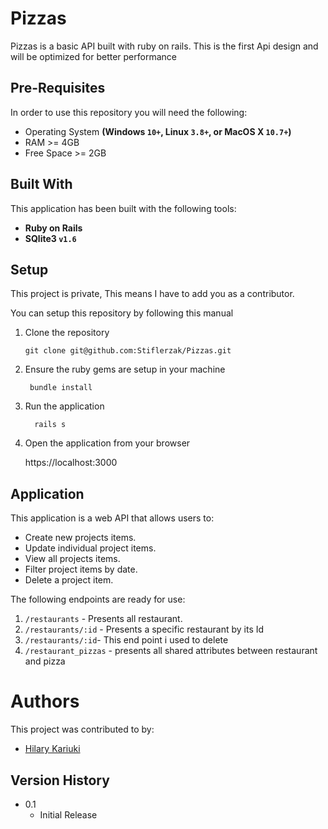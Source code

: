 # Pizzas
Pizzas is a basic API built with ruby on rails. 
This is the first Api design and will be optimized for better performance

## Pre-Requisites
In order to use this repository you will need the following:

- Operating System **(Windows `10+`, Linux `3.8+`, or MacOS X `10.7+`)**
- RAM >= 4GB
- Free Space >= 2GB

## Built With
This application has been built with the following tools:

- **Ruby on Rails**
- **SQlite3 `v1.6`**


## Setup
This project is private, This means I have to add you as a contributor.

You can setup this repository by following this manual

1. Clone the repository
    
       git clone git@github.com:Stiflerzak/Pizzas.git
   
2. Ensure the ruby gems are setup in your machine
    
        bundle install
  
3. Run the application
   
         rails s
    
4. Open the application from your browser
    
   https://localhost:3000
   
   
## Application
This application is a web API that allows users to:
- Create new projects items.
- Update individual project items.
- View all projects items.
- Filter project items by date.
- Delete a project item.


The following endpoints are ready for use:
1. `/restaurants` - Presents all restaurant.
2. `/restaurants/:id` - Presents a specific restaurant by its Id
3. `/restaurants/:id`- This end point i used to delete
4. `/restaurant_pizzas` - presents all shared attributes between restaurant and pizza



# Authors
This project was contributed to by:
- [Hilary Kariuki](https://github.com/Stiflerzak/)

## Version History

* 0.1
    * Initial Release